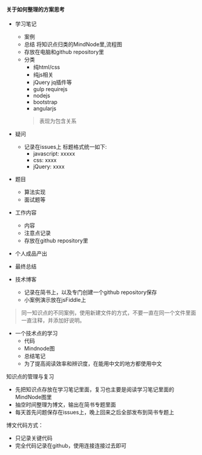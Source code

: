 #### 关于如何整理的方案思考
- 学习笔记
    + 案例
    + 总结 将知识点归类的MindNode里,流程图
    + 存放在电脑和github repository里
    + 分类
        * 纯html/css
        * 纯js相关
        * jQuery jq插件等
        * gulp requirejs
        * nodejs
        * bootstrap
        * angularjs
        > 表现为包含关系
- 疑问
    + 记录在issues上 标题格式统一如下:
        * javascript: xxxxx
        * css: xxxx
        * jQuery: xxxx

- 题目 
    + 算法实现
    + 面试题等

- 工作内容
    + 内容
    + 注意点记录
    + 存放在github repository里


- 个人成品产出

- 最终总结

- 技术博客
    + 记录在简书上，以及专门创建一个github repository保存
    + 小案例演示放在jsFiddle上

>同一知识点的不同案例，使用新建文件的方式，不要一直在同一个文件里面一直注释，并添加好说明。

- 一个技术点的学习
    + 代码
    + Mindnode图
    + 总结笔记
    + 为了提高阅读效率和辨识度，在能用中文的地方都使用中文

知识点的管理与复习
- 先把知识点存放在学习笔记里面，复习也主要是阅读学习笔记里面的MindNode图里
- 抽空时间整理为博文，输出在简书专题里面
- 每天首先问题保存在issues上，晚上回来之后全部发布到简书专题上

博文代码方式：
- 只记录关键代码
- 完全代码记录在github，使用连接连接过去即可
